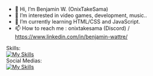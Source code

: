 - 👋 Hi, I’m Benjamin W. (OnixTakeSama)
- 👀 I’m interested in video games, development, music..
- 🌱 I’m currently learning HTML/CSS and JavaScript.
- 📫 How to reach me : onixtakesama (Discord) / https://www.linkedin.com/in/benjamin-wattre/

Skills:
<br>
[![My Skills](https://skillicons.dev/icons?i=html,css,javascript,nodejs,php,java,py,eclipse,idea,vscode)](https://skillicons.dev)
<br>
Social Medias:
<br>
[![My Skills](https://skillicons.dev/icons?i=discord,instagram,twitter)](https://skillicons.dev)

<!---
OnixTakeSama/OnixTakeSama is a ✨ special ✨ repository because its `README.md` (this file) appears on your GitHub profile.
You can click the Preview link to take a look at your changes.
--->
